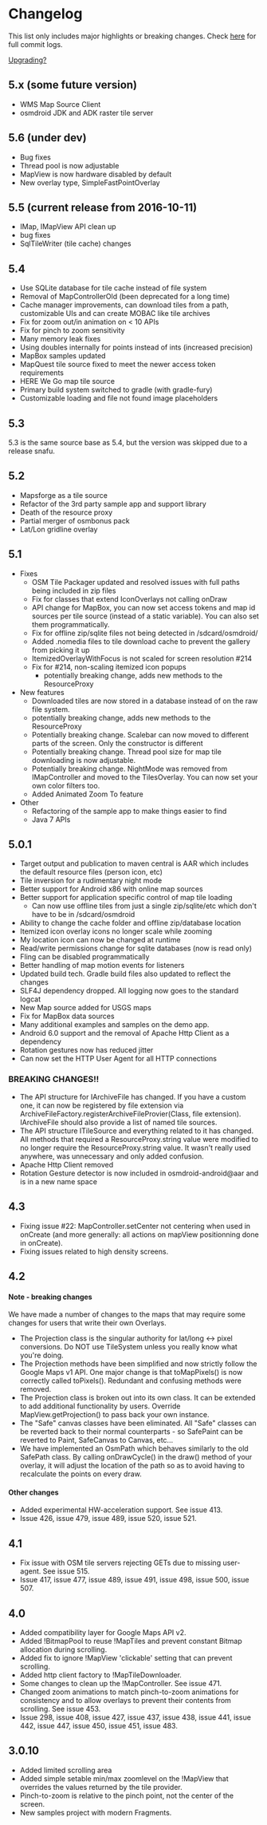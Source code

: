 # Changelog

This list only includes major highlights or breaking changes. Check [here](https://github.com/osmdroid/osmdroid/commits/master) for full commit logs.

[Upgrading?](https://github.com/osmdroid/osmdroid/wiki/Upgrade-Guide)

## 5.x (some future version)
 * WMS Map Source Client
 * osmdroid JDK and ADK raster tile server

## 5.6 (under dev)
 * Bug fixes
 * Thread pool is now adjustable
 * MapView is now hardware disabled by default
 * New overlay type, SimpleFastPointOverlay 

## 5.5 (current release from 2016-10-11)
 * IMap, IMapView API clean up
 * bug fixes
 * SqlTileWriter (tile cache) changes

## 5.4
 * Use SQLite database for tile cache instead of file system
 * Removal of MapControllerOld (been deprecated for a long time)
 * Cache manager improvements, can download tiles from a path, customizable UIs and can create MOBAC like tile archives
 * Fix for zoom out/in animation on < 10 APIs
 * Fix for pinch to zoom sensitivity
 * Many memory leak fixes
 * Using doubles internally for points instead of ints (increased precision)
 * MapBox samples updated
 * MapQuest tile source fixed to meet the newer access token requirements
 * HERE We Go map tile source
 * Primary build system switched to gradle (with gradle-fury)
 * Customizable loading and file not found image placeholders

## 5.3
5.3 is the same source base as 5.4, but the version was skipped due to a release snafu.

## 5.2
 * Mapsforge as a tile source
 * Refactor of the 3rd party sample app and support library
 * Death of the resource proxy
 * Partial merger of osmbonus pack
 * Lat/Lon gridline overlay

## 5.1 
 * Fixes
   * OSM Tile Packager updated and resolved issues with full paths being included in zip files
   * Fix for classes that extend IconOverlays not calling onDraw 
   * API change for MapBox, you can now set access tokens and map id sources per tile source (instead of a static variable). You can also set them programmatically.
   * Fix for offline zip/sqlite files not being detected in /sdcard/osmdroid/
   * Added .nomedia files to tile download cache to prevent the gallery from picking it up
   * ItemizedOverlayWithFocus is not scaled for screen resolution #214
   * Fix for #214, non-scaling itemized icon popups
     * potentially breaking change, adds new methods to the ResourceProxy
 * New features
   * Downloaded tiles are now stored in a database instead of on the raw file system.
    * potentially breaking change, adds new methods to the ResourceProxy
   * Potentially breaking change. Scalebar can now moved to different parts of the screen. Only the constructor is different
   * Potentially breaking change. Thread pool size for map tile downloading is now adjustable.
   * Potentially breaking change. NightMode was removed from IMapController and moved to the TilesOverlay. You can now set your own color filters too.
   * Added Animated Zoom To feature
 * Other
   * Refactoring of the sample app to make things easier to find
   * Java 7 APIs
 
## 5.0.1
 * Target output and publication to maven central is AAR which includes the default resource files (person icon, etc)
 * Tile inversion for a rudimentary night mode
 * Better support for Android x86 with online map sources
 * Better support for application specific control of map tile loading
   * Can now use offline tiles from just a single zip/sqlite/etc which don't have to be in /sdcard/osmdroid
 * Ability to change the cache folder and offline zip/database location
 * Itemized icon overlay icons no longer scale while zooming
 * My location icon can now be changed at runtime
 * Read/write permissions change for sqlite databases (now is read only)
 * Fling can be disabled programmatically
 * Better handling of map motion events for listeners
 * Updated build tech. Gradle build files also updated to reflect the changes
 * SLF4J dependency dropped. All logging now goes to the standard logcat
 * New Map source added for USGS maps
 * Fix for MapBox data sources
 * Many additional examples and samples on the demo app.
 * Android 6.0 support and the removal of Apache Http Client as a dependency
 * Rotation gestures now has reduced jitter
 * Can now set the HTTP User Agent for all HTTP connections

### BREAKING CHANGES!!

 * The API structure for IArchiveFile has changed. If you have a custom one, it can now be registered by file extension via ArchiveFileFactory.registerArchiveFileProvier(Class, file extension). IArchiveFile should also provide a list of named tile sources.
 * The API structure ITileSource and everything related to it has changed. All methods that required a ResourceProxy.string value were modified to no longer require the ResourceProxy.string value. It wasn't really used anywhere, was unnecessary and only added confusion. 
 * Apache Http Client removed
 * Rotation Gesture detector is now included in osmdroid-android@aar and is in a new name space


## 4.3
 * Fixing issue #22: MapController.setCenter not centering when used in onCreate (and more generally: all actions on mapView positionning done in onCreate). 
 * Fixing issues related to high density screens. 

## 4.2 

#### Note - breaking changes
We have made a number of changes to the maps that may require some changes for users that write their own Overlays.

* The Projection class is the singular authority for lat/long <-> pixel conversions. Do NOT use TileSystem unless you really know what you're doing.
* The Projection methods have been simplified and now strictly follow the Google Maps v1 API. One major change is that toMapPixels() is now correctly called toPixels(). Redundant and confusing methods were removed.
* The Projection class is broken out into its own class. It can be extended to add additional functionality by users. Override MapView.getProjection() to pass back your own instance.
* The "Safe" canvas classes have been eliminated. All "Safe" classes can be reverted back to their normal counterparts - so SafePaint can be reverted to Paint, SafeCanvas to Canvas, etc...
* We have implemented an OsmPath which behaves similarly to the old SafePath class. By calling onDrawCycle() in the draw() method of your overlay, it will adjust the location of the path so as to avoid having to recalculate the points on every draw.

#### Other changes

* Added experimental HW-acceleration support. See issue 413.
* Issue 426, issue 479, issue 489, issue 520, issue 521.

## 4.1

* Fix issue with OSM tile servers rejecting GETs due to missing user-agent. See issue 515.
* Issue 417, issue 477, issue 489, issue 491, issue 498, issue 500, issue 507.

## 4.0

* Added compatibility layer for Google Maps API v2.
* Added !BitmapPool to reuse !MapTiles and prevent constant Bitmap allocation during scrolling.
* Added fix to ignore !MapView 'clickable' setting that can prevent scrolling.
* Added http client factory to !MapTileDownloader.
* Some changes to clean up the !MapController. See issue 471.
* Changed zoom animations to match pinch-to-zoom animations for consistency and to allow overlays to prevent their contents from scrolling. See issue 453.
* Issue 298, issue 408, issue 427, issue 437, issue 438, issue 441, issue 442, issue 447, issue 450, issue 451, issue 483.

## 3.0.10

* Added limited scrolling area
* Added simple setable min/max zoomlevel on the !MapView that overrides the values returned by the tile provider.
* Pinch-to-zoom is relative to the pinch point, not the center of the screen.
* New samples project with modern Fragments.